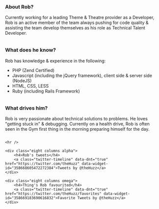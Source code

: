 
<div class="one-third column">
	<h3>About Rob?</h3>
	<p>Currently working for a leading Theme &amp; Theatre provider as a Developer, Rob is an active member of the team always pushing for code quality &amp; assisting the team develop themselves as his role as Technical Talent Developer.</p>
</div>

<div class="one-third column">
	<h3>What does he know?</h3>
	<p>Rob has knowledge &amp; experience in the following:</p>
	<ul class="square">
		<li>PHP (Zend Certified)</li>
		<li>Javascript (including the jQuery framework), client side &amp; server side (NodeJS)</li>
		<li>HTML, CSS, LESS</li>
		<li>Ruby (including Rails Framework)</li>
	</ul>
</div>

<div class="one-third column">
	<h3>What drives him?</h3>
	<p>Rob is very passionate about technical solutions to problems. He loves "getting stuck in" &amp; debugging. Currently on a health drive, Rob is often seen in the Gym first thing in the morning preparing himself for the day.</p>
</div>

<footer id="mainSiteFooter" class="sixteen columns">

	<hr />

	<div class="eight columns alpha">
		<h4>Rob's tweets</h4>
		<a class="twitter-timeline" data-dnt="true" href="https://twitter.com/theHuzz" data-widget-id="358668605472272384">Tweets by @theHuzz</a>
	</div>

	<div class="eight columns omega">
		<h4>Thing's Rob favourited</h4>
		<a class="twitter-timeline" data-dnt="true" href="https://twitter.com/theHuzz/favorites" data-widget-id="358669183690616832">Favorite Tweets by @theHuzz</a>
	</div>
</footer>


<script>!function(d,s,id){var js,fjs=d.getElementsByTagName(s)[0],p=/^http:/.test(d.location)?'http':'https';if(!d.getElementById(id)){js=d.createElement(s);js.id=id;js.src=p+"://platform.twitter.com/widgets.js";fjs.parentNode.insertBefore(js,fjs);}}(document,"script","twitter-wjs");</script>
